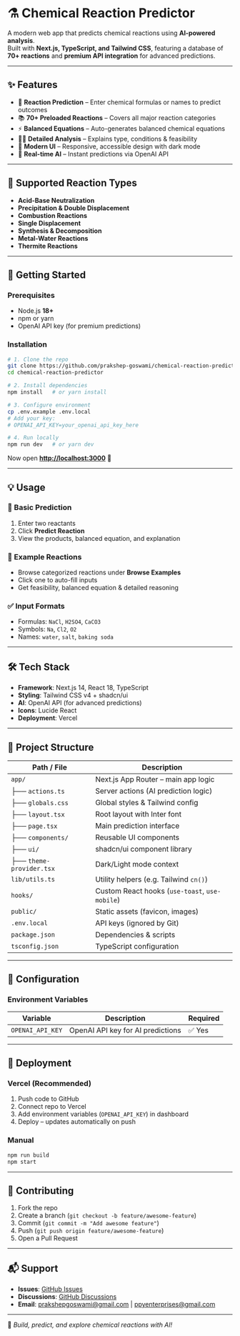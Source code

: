 # ⚗️ Chemical Reaction Predictor

A modern web app that predicts chemical reactions using **AI-powered analysis**.  
Built with **Next.js, TypeScript, and Tailwind CSS**, featuring a database of **70+ reactions** and **premium API integration** for advanced predictions.

---

## ✨ Features

- 🔮 **Reaction Prediction** – Enter chemical formulas or names to predict outcomes  
- 📚 **70+ Preloaded Reactions** – Covers all major reaction categories  
- ⚡ **Balanced Equations** – Auto-generates balanced chemical equations  
- 🧑‍🔬 **Detailed Analysis** – Explains type, conditions & feasibility  
- 🎨 **Modern UI** – Responsive, accessible design with dark mode  
- 🚀 **Real-time AI** – Instant predictions via OpenAI API  

---

## 🔬 Supported Reaction Types

- **Acid-Base Neutralization**  
- **Precipitation & Double Displacement**  
- **Combustion Reactions**  
- **Single Displacement**  
- **Synthesis & Decomposition**  
- **Metal-Water Reactions**  
- **Thermite Reactions**  

---

## 🚀 Getting Started

### Prerequisites
- Node.js **18+**
- npm or yarn
- OpenAI API key (for premium predictions)

### Installation

```bash
# 1. Clone the repo
git clone https://github.com/prakshep-goswami/chemical-reaction-predictor.git
cd chemical-reaction-predictor

# 2. Install dependencies
npm install   # or yarn install

# 3. Configure environment
cp .env.example .env.local
# Add your key:
# OPENAI_API_KEY=your_openai_api_key_here

# 4. Run locally
npm run dev   # or yarn dev
```

Now open **[http://localhost:3000](http://localhost:3000)** 🎉

---

## 💡 Usage

### 🔎 Basic Prediction
1. Enter two reactants  
2. Click **Predict Reaction**  
3. View the products, balanced equation, and explanation  

### 📘 Example Reactions
- Browse categorized reactions under **Browse Examples**  
- Click one to auto-fill inputs  
- Get feasibility, balanced equation & detailed reasoning  

### ✅ Input Formats
- Formulas: `NaCl`, `H2SO4`, `CaCO3`  
- Symbols: `Na`, `Cl2`, `O2`  
- Names: `water`, `salt`, `baking soda`  

---

## 🛠️ Tech Stack

- **Framework**: Next.js 14, React 18, TypeScript  
- **Styling**: Tailwind CSS v4 + shadcn/ui  
- **AI**: OpenAI API (for advanced predictions)  
- **Icons**: Lucide React  
- **Deployment**: Vercel  

---

## 📂 Project Structure

| Path / File                 | Description |
|-----------------------------|-------------|
| `app/`                      | Next.js App Router – main app logic |
| ├── `actions.ts`            | Server actions (AI prediction logic) |
| ├── `globals.css`           | Global styles & Tailwind config |
| ├── `layout.tsx`            | Root layout with Inter font |
| ├── `page.tsx`              | Main prediction interface |
| ├── `components/`           | Reusable UI components |
| ├── `ui/`                   | shadcn/ui component library |
| ├── `theme-provider.tsx`    | Dark/Light mode context |
| `lib/utils.ts`              | Utility helpers (e.g. Tailwind `cn()`) |
| `hooks/`                    | Custom React hooks (`use-toast`, `use-mobile`) |
| `public/`                   | Static assets (favicon, images) |
| `.env.local`                | API keys (ignored by Git) |
| `package.json`              | Dependencies & scripts |
| `tsconfig.json`             | TypeScript configuration |

---

## 🔧 Configuration

### Environment Variables

| Variable        | Description                      | Required |
|-----------------|----------------------------------|----------|
| `OPENAI_API_KEY`| OpenAI API key for AI predictions| ✅ Yes   |

---

## 🚀 Deployment

### Vercel (Recommended)
1. Push code to GitHub  
2. Connect repo to Vercel  
3. Add environment variables (`OPENAI_API_KEY`) in dashboard  
4. Deploy – updates automatically on push  

### Manual
```bash
npm run build
npm start
```

---

## 🤝 Contributing

1. Fork the repo  
2. Create a branch (`git checkout -b feature/awesome-feature`)  
3. Commit (`git commit -m "Add awesome feature"`)  
4. Push (`git push origin feature/awesome-feature`)  
5. Open a Pull Request  

---

## 📬 Support

- **Issues**: [GitHub Issues](https://github.com/prakshep-goswami/chemical-reaction-predictor/issues)  
- **Discussions**: [GitHub Discussions](https://github.com/prakshep-goswami/chemical-reaction-predictor/discussions)  
- **Email**: prakshepgoswami@gmail.com | ppyenterprises@gmail.com  

---

🚀 *Build, predict, and explore chemical reactions with AI!*
